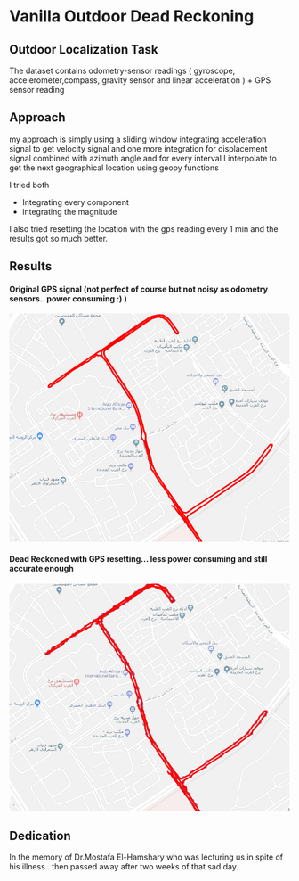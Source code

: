# Vanilla Outdoor Dead Reckoning

## Outdoor Localization Task
The dataset contains odometry-sensor readings (
gyroscope, accelerometer,compass, gravity sensor and linear acceleration
) + GPS sensor reading

## Approach 
my approach is simply using a sliding window integrating acceleration signal to get velocity signal and one more integration for displacement signal combined with azimuth angle and for every interval I interpolate to get the next geographical location using geopy functions

I tried both
* Integrating every component
* integrating the magnitude 

I also tried resetting the location with the gps reading every 1 min and the results got so much better.


## Results 
#### Original GPS signal (not perfect of course but not noisy as odometry sensors.. power consuming :) )
![Original](https://raw.githubusercontent.com/mohammed-elkomy/vanilla-dead-reckoning/master/imgs/Screenshot_20180804_015656.png)

#### Dead Reckoned with GPS resetting... less power consuming and still accurate enough
![Dead Reckoned with GPS resetting](https://raw.githubusercontent.com/mohammed-elkomy/vanilla-dead-reckoning/master/imgs/Screenshot_20180804_015632.png)

## Dedication 
In the memory of Dr.Mostafa El-Hamshary who was lecturing us in spite of his illness.. then passed away after two weeks of that sad day. 